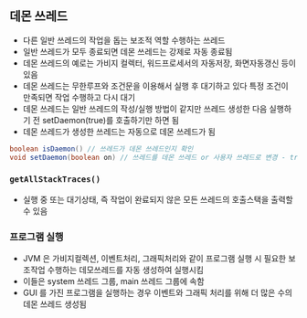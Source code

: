 ## 데몬 쓰레드
- 다른 일반 쓰레드의 작업을 돕는 보조적 역할 수행하는 쓰레드
- 일반 쓰레드가 모두 종료되면 데몬 쓰레드는 강제로 자동 종료됨
- 데몬 쓰레드의 예로는 가비지 컬렉터, 워드프로세서의 자동저장, 화면자동갱신 등이 있음
- 데몬 쓰레드는 무한루프와 조건문을 이용해서 실행 후 대기하고 있다 특정 조건이 만족되면 작업 수행하고 다시 대기
- 데몬 쓰레드는 일반 쓰레드의 작성/실행 방법이 같지만 쓰레드 생성한 다음 실행하기 전 setDaemon(true)를 호출하기만 하면 됨
- 데몬 쓰레드가 생성한 쓰레드는 자동으로 데몬 쓰레드가 됨

```java
boolean isDaemon() // 쓰레드가 데몬 쓰레드인지 확인
void setDaemon(boolean on) // 쓰레드를 데몬 쓰레드 or 사용자 쓰레드로 변경 - true(데몬 쓰레드)
```

### `getAllStackTraces()`
- 실행 중 또는 대기상태, 즉 작업이 완료되지 않은 모든 쓰레드의 호출스택을 출력할 수 있음

### 프로그램 실행
- JVM 은 가비지컬렉션, 이벤트처리, 그래픽처리와 같이 프로그램 실행 시 필요한 보조작업 수행하는 데모쓰레드를 자동 생성하여 실행시킴
- 이들은 system 쓰레드 그룹, main 쓰레드 그룹에 속함
- GUI 를 가진 프로그램을 실행하는 경우 이벤트와 그래픽 처리를 위해 더 많은 수의 데몬 쓰레드 생성됨
